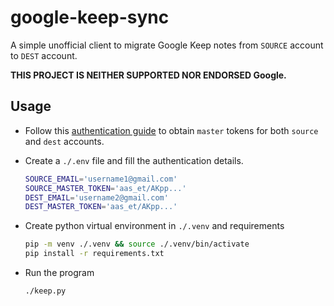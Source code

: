 # google-keep-sync

A simple unofficial client to migrate Google Keep notes from `SOURCE` account to `DEST` account.

**THIS PROJECT IS NEITHER SUPPORTED NOR ENDORSED Google.**

## Usage

- Follow this [authentication guide](https://gkeepapi.readthedocs.io/en/latest/#authenticating) to obtain `master` tokens
for both `source` and `dest` accounts.

- Create a `./.env` file and fill the authentication details.
    ```sh
    SOURCE_EMAIL='username1@gmail.com'
    SOURCE_MASTER_TOKEN='aas_et/AKpp...'
    DEST_EMAIL='username2@gmail.com'
    DEST_MASTER_TOKEN='aas_et/AKpp...'
    ````
- Create python virtual environment in `./.venv` and requirements
    ```sh
    pip -m venv ./.venv && source ./.venv/bin/activate
    pip install -r requirements.txt
    ```

- Run the program
    ```sh
    ./keep.py
    ```
